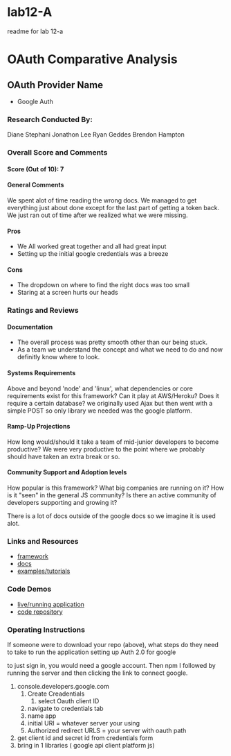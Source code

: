 # lab12-A
readme for lab 12-a
# OAuth Comparative Analysis

## OAuth Provider Name 

* Google Auth

### Research Conducted By: 
Diane Stephani
Jonathon Lee
Ryan Geddes
Brendon Hampton

### Overall Score and Comments
#### Score (Out of 10): 7
#### General Comments
We spent alot of time reading the wrong docs. We managed to get everything just about done except for the last part of getting a token back. We just ran out of time after we realized what we were missing.

#### Pros
* We All worked great together and all had great input
* Setting up the initial google credentials was a breeze

#### Cons
* The dropdown on where to find the right docs was too small
* Staring at a screen hurts our heads

### Ratings and Reviews
#### Documentation
* The overall process was pretty smooth other than our being stuck. 
* As a team we understand the concept and what we need to do and now definitly know where to look.

#### Systems Requirements
Above and beyond 'node' and 'linux', what dependencies or core requirements exist for this framework?  Can it play at AWS/Heroku?  Does it require a certain database?
we originally used Ajax but then went with a simple POST so only library we needed was the google platform. 

#### Ramp-Up Projections
How long would/should it take a team of mid-junior developers to become productive?
We were very productive to the point where we probably should have taken an extra break or so. 

#### Community Support and Adoption levels
How popular is this framework? What big companies are running on it? How is it "seen" in the general JS community?  Is there an active community of developers supporting and growing it?

There is a lot of docs outside of the google docs so we imagine it is used alot.  




### Links and Resources
* [framework](http://xyz.com)
* [docs](https://developers.google.com/identity/protocols/oauth2/javascript-implicit-flow)
* [examples/tutorials](https://medium.com/@bogna.ka/integrating-google-oauth-with-express-application-f8a4a2cf3fee)

### Code Demos
* [live/running application](http://xyz.com)
* [code repository](https://github.com/ryangeddes-401-advanced-javascript/auth-server/pull/1)

### Operating Instructions
If someone were to download your repo (above), what steps do they need to take to run the application
setting up Auth 2.0 for google

to just sign in, you would need a google account. Then npm I followed by running the server and then clicking the link to connect google. 

1. console.developers.google.com 
    1. Create Creadentials
        1. select Oauth client ID
    2. navigate to credentials tab
    3. name app
    4. initial URI = whatever server your using
    5. Authorized redirect URLS = your server with oauth path
3. get client id and secret id from credentials form
4. bring in 1 libraries ( google api client platform js)
